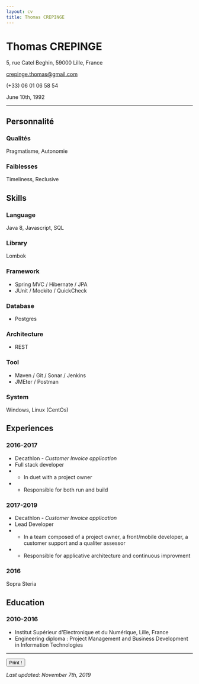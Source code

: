 ```yaml
---
layout: cv
title: Thomas CREPINGE
---
```

# Thomas CREPINGE
5, rue Catel Beghin, 59000 Lille, France

crepinge.thomas@gmail.com

(+33) 06 01 06 58 54

June 10th, 1992

---

## Personnalité

### Qualités
Pragmatisme, Autonomie

### Faiblesses
Timeliness, Reclusive

## Skills

### Language
Java 8, Javascript, SQL

### Library
Lombok

### Framework
* Spring MVC / Hibernate / JPA
* JUnit / Mockito / QuickCheck

### Database
* Postgres

### Architecture
* REST

### Tool
* Maven / Git / Sonar / Jenkins
* JMEter / Postman

### System
Windows, Linux (CentOs)

## Experiences

### 2016-2017
* Decathlon - _Customer Invoice application_
* Full stack developer
*  - In duet with a project owner
*  - Responsible for both run and build

### 2017-2019
* Decathlon - _Customer Invoice application_
* Lead Developer
*  - In a team composed of a project owner, a front/mobile developer, a customer support and a qualiter assessor
*  - Responsible for applicative architecture and continuous improvment

### 2016
Sopra Steria

## Education

### 2010-2016
* Institut Supérieur d'Electronique et du Numérique, Lille, France
* Engineering diploma : Project Management and Business Development in Information Technologies

---

<button id="bt-print" onclick="window.print();">Print !</button>

_Last updated: November 7th, 2019_




